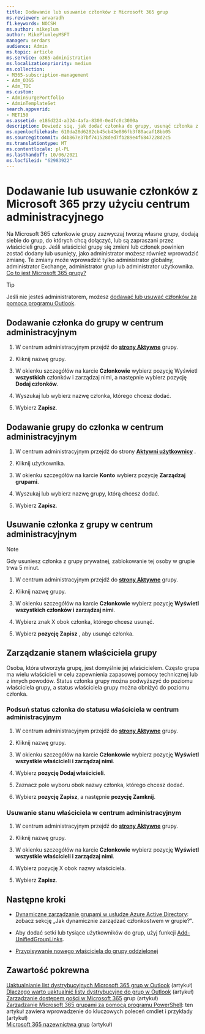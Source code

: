 ```yaml
---
title: Dodawanie lub usuwanie członków z Microsoft 365 grup
ms.reviewer: arvaradh
f1.keywords: NOCSH
ms.author: mikeplum
author: MikePlumleyMSFT
manager: serdars
audience: Admin
ms.topic: article
ms.service: o365-administration
ms.localizationpriority: medium
ms.collection:
- M365-subscription-management
- Adm_O365
- Adm_TOC
ms.custom:
- AdminSurgePortfolio
- AdminTemplateSet
search.appverid:
- MET150
ms.assetid: e186d224-a324-4afa-8300-0e4fc0c3000a
description: Dowiedz się, jak dodać członka do grupy, usunąć członka z grupy i zarządzać statusem właściciela grupy w centrum administracyjne platformy Microsoft 365.
ms.openlocfilehash: 610da28d6282cb45cb43e086fb3f80acaf18bb05
ms.sourcegitcommit: d4b867e37bf741528ded7fb289e4f6847228d2c5
ms.translationtype: MT
ms.contentlocale: pl-PL
ms.lasthandoff: 10/06/2021
ms.locfileid: "62983922"
---
```

# <a name="add-or-remove-members-from-microsoft-365-groups-using-the-admin-center"></a>Dodawanie lub usuwanie członków z Microsoft 365 przy użyciu centrum administracyjnego

Na Microsoft 365 członkowie grupy zazwyczaj tworzą własne grupy, dodają siebie do grup, do których chcą dołączyć, lub są zapraszani przez właścicieli grup. Jeśli właściciel grupy się zmieni lub członek powinien zostać dodany lub usunięty, jako administrator możesz również wprowadzić zmianę. Te zmiany może wprowadzić tylko administrator globalny, administrator Exchange, administrator grup lub administrator użytkownika. [Co to jest Microsoft 365 grupy?](https://support.microsoft.com/office/b565caa1-5c40-40ef-9915-60fdb2d97fa2)

> [!TIP]
> Jeśli nie jesteś administratorem, możesz [dodawać lub usuwać członków za pomocą programu Outlook](https://support.microsoft.com/office/3b650f4a-5c9b-4f94-a1bb-0cca4b1091de).
  
## <a name="add-a-member-to-a-group-in-the-admin-center"></a>Dodawanie członka do grupy w centrum administracyjnym

1. W centrum administracyjnym przejdź do [**strony Aktywne**](https://admin.microsoft.com/Adminportal/Home?#/groups) grupy.  

2. Kliknij nazwę grupy.

3. W okienku szczegółów na karcie **Członkowie** wybierz pozycję Wyświetl **wszystkich** członków i zarządzaj nimi, a następnie wybierz pozycję **Dodaj członków**.

4. Wyszukaj lub wybierz nazwę członka, którego chcesz dodać.

5. Wybierz **Zapisz**.

## <a name="add-a-group-to-a-member-in-the-admin-center"></a>Dodawanie grupy do członka w centrum administracyjnym

1. W centrum administracyjnym przejdź do strony [**Aktywni użytkownicy**](https://admin.microsoft.com/Adminportal/Home?#/users) .  

2. Kliknij użytkownika.

3. W okienku szczegółów na karcie **Konto** wybierz pozycję **Zarządzaj grupami**.

4. Wyszukaj lub wybierz nazwę grupy, którą chcesz dodać.

5. Wybierz **Zapisz**.

## <a name="remove-a-member-from-a-group-in-the-admin-center"></a>Usuwanie członka z grupy w centrum administracyjnym

> [!NOTE]
> Gdy usuniesz członka z grupy prywatnej, zablokowanie tej osoby w grupie trwa 5 minut.

1. W centrum administracyjnym przejdź do [**strony Aktywne**](https://admin.microsoft.com/Adminportal/Home?#/groups) grupy.  

2. Kliknij nazwę grupy.

3. W okienku szczegółów na karcie **Członkowie** wybierz pozycję **Wyświetl wszystkich członków i zarządzaj nimi**.

4. Wybierz znak X obok członka, którego chcesz usunąć.

5. Wybierz **pozycję Zapisz** , aby usunąć członka.

## <a name="manage-group-owner-status"></a>Zarządzanie stanem właściciela grupy

Osoba, która utworzyła grupę, jest domyślnie jej właścicielem. Często grupa ma wielu właścicieli w celu zapewnienia zapasowej pomocy technicznej lub z innych powodów. Status członka grupy można podwyższyć do poziomu właściciela grupy, a status właściciela grupy można obniżyć do poziomu członka.
  
### <a name="promote-a-member-to-owner-status-in-the-admin-center"></a>Podsuń status członka do statusu właściciela w centrum administracyjnym

1. W centrum administracyjnym przejdź do [**strony Aktywne**](https://admin.microsoft.com/Adminportal/Home?#/groups) grupy.  

2. Kliknij nazwę grupy.

3. W okienku szczegółów na karcie **Członkowie** wybierz pozycję **Wyświetl wszystkie właścicieli i zarządzaj nimi**.

4. Wybierz **pozycję Dodaj właścicieli**.

5. Zaznacz pole wyboru obok nazwy członka, którego chcesz dodać.

6. Wybierz **pozycję Zapisz**, a następnie **pozycję Zamknij**.

### <a name="remove-owner-status-in-the-admin-center"></a>Usuwanie stanu właściciela w centrum administracyjnym

1. W centrum administracyjnym przejdź do [**strony Aktywne**](https://admin.microsoft.com/Adminportal/Home?#/groups) grupy.  

2. Kliknij nazwę grupy.

3. W okienku szczegółów na karcie **Członkowie** wybierz pozycję **Wyświetl wszystkie właścicieli i zarządzaj nimi**.

4. Wybierz pozycję X obok nazwy właściciela.

5. Wybierz **Zapisz**.

## <a name="next-steps"></a>Następne kroki

- [Dynamiczne zarządzanie grupami w usłudze Azure Active Directory](/azure/active-directory/fundamentals/active-directory-groups-create-azure-portal): zobacz sekcję „Jak dynamicznie zarządzać członkostwem w grupie?".

- Aby dodać setki lub tysiące użytkowników do grup, użyj funkcji [Add-UnifiedGroupLinks](/powershell/module/exchange/add-unifiedgrouplinks).

- [Przypisywanie nowego właściciela do grupy oddzielonej](https://support.microsoft.com/office/86bb3db6-8857-45d1-95c8-f6d540e45732)

## <a name="related-content"></a>Zawartość pokrewna

[Uaktualnianie list dystrybucyjnych Microsoft 365 grup w Outlook](../manage/upgrade-distribution-lists.md) (artykuł)\
[Dlaczego warto uaktualnić listy dystrybucyjne do grup w Outlook](https://support.microsoft.com/office/7fb3d880-593b-4909-aafa-950dd50ce188) (artykuł)\
[Zarządzanie dostępem gości w Microsoft 365](manage-guest-access-in-groups.md) grup (artykuł)\
[Zarządzanie Microsoft 365 grupami za pomocą programu PowerShell](../../enterprise/manage-microsoft-365-groups-with-powershell.md): ten artykuł zawiera wprowadzenie do kluczowych poleceń cmdlet i przykłady (artykuł)\
[Microsoft 365 nazewnictwa grup](../../solutions/groups-naming-policy.md) (artykuł)